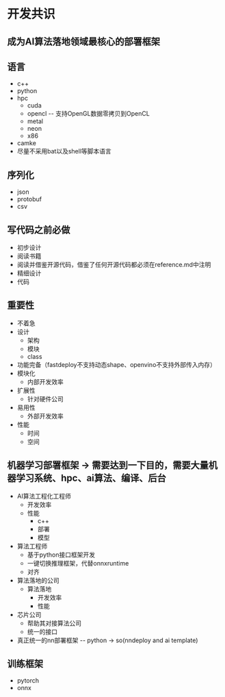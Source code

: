 # 开发共识

## 成为AI算法落地领域最核心的部署框架

## 语言
+ c++
+ python
+ hpc
  + cuda
  + opencl -- 支持OpenGL数据零拷贝到OpenCL
  + metal
  + neon
  + x86
+ camke
+ 尽量不采用bat以及shell等脚本语言

## 序列化
+ json
+ protobuf
+ csv

## 写代码之前必做
+ 初步设计
+ 阅读书籍
+ 阅读并借鉴开源代码，借鉴了任何开源代码都必须在reference.md中注明
+ 精细设计
+ 代码

## 重要性
+ 不着急
+ 设计
  + 架构
  + 模块
  + class
+ 功能完备（fastdeploy不支持动态shape、openvino不支持外部传入内存）
+ 模块化
  + 内部开发效率
+ 扩展性
  + 针对硬件公司
+ 易用性
  + 外部开发效率
+ 性能
  + 时间
  + 空间

## 机器学习部署框架 -> 需要达到一下目的，需要大量机器学习系统、hpc、ai算法、编译、后台
+ AI算法工程化工程师
  + 开发效率
  + 性能
    + c++
    + 部署
    + 模型
+ 算法工程师
  + 基于python接口框架开发
  + 一键切换推理框架，代替onnxruntime
  + 对齐
+ 算法落地的公司
  + 算法落地
    + 开发效率
    + 性能
+ 芯片公司
  + 帮助其对接算法公司
  + 统一的接口
+ 真正统一的nn部署框架 -- python -> so(nndeploy and ai template)

## 训练框架
+ pytorch
+ onnx


